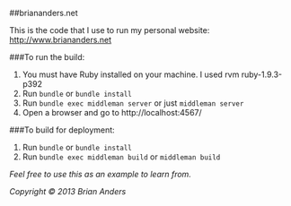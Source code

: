 ##briananders.net

This is the code that I use to run my personal website: http://www.briananders.net


###To run the build:

1. You must have Ruby installed on your machine. I used rvm ruby-1.9.3-p392
2. Run `bundle` or `bundle install`
3. Run `bundle exec middleman server` or just `middleman server`
4. Open a browser and go to http://localhost:4567/


###To build for deployment:

1. Run `bundle` or `bundle install`
2. Run `bundle exec middleman build` or `middleman build`


_Feel free to use this as an example to learn from._

_Copyright © 2013 Brian Anders_
